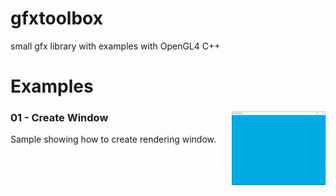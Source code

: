 # gfxtoolbox
small gfx library with examples with OpenGL4 C++

# Examples

### 01 - Create Window <img src="./screenshots/01_example.PNG" width="150px" align="right">
 

Sample showing how to create rendering window.

